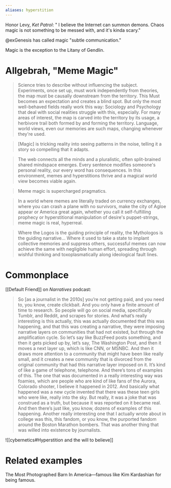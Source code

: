 ```yaml
---
aliases: hyperstition
---
```


Honor Levy, _Ket Patrol_: " I believe the Internet can summon demons. Chaos magic is not something to be messed with, and it's kinda scary."

@exGenesis has called magic "subtle communication."

Magic is the exception to the Litany of Gendlin.

# Allgebrah, "Meme Magic"
> Science tries to describe without influencing the subject. Experiments, once set up, must work independently from theories, the map must be causally downstream from the territory. This Must becomes an expectation and creates a blind spot. But only the most well-behaved fields really work this way: Sociology and Psychology that deal with social realities struggle with this, especially. For many areas of interest, the map is carved into the territory by its usage, a herbivore trail both formed by and forming the territory. Language, world views, even our memories are such maps, changing whenever they're used.

> [Magic] is tricking reality into seeing patterns in the noise, telling it a story so compelling that it adapts.

> The web connects all the minds and a pluralistic, often split-brained shared mindspace emerges. Every sentence modifies someone's personal reality, our every word has consequences. In this environment, memes and hyperstitions thrive and a magical world view becomes viable again.

> Meme magic is supercharged pragmatics.

> In a world where memes are literally traded on currency exchanges, where you can crash a plane with no survivors, make the city of Agloe appear or America great again, whether you call it self-fulfilling prophecy or hyperstitional manipulation of desire's puppet-strings, meme magic is real, hyperreal.

> Where the Logos is the guiding principle of reality, the Mythologos is the guiding narrative... Where it used to take a state to implant collective memories and suppress others, successful memes can now achieve the same with negligible human effort, spreading through wishful thinking and toxoplasmatically along ideological fault lines.

# Commonplace

[[Default Friend]] on _Narratives_ podcast:
 > So [as a journalist in the 2010s] you’re not getting paid, and you need to, you know, create clickbait. And you only have a finite amount of time to research. So people will go on social media, specifically Tumblr, and Reddit, and scrapes for stories. And what’s really interesting is this actually, this was actually documented that this was happening, and that this was creating a narrative, they were imposing narrative layers on communities that had not existed, but through the amplification cycle. So let’s say like BuzzFeed posts something, and then it gets picked up by, let’s say, The Washington Post, and then it moves a next layer up, which is like CNN, or MSNBC. And then it draws more attention to a community that might have been like really small, and it creates a new community that is divorced from the original community that had this narrative layer imposed on it. It’s kind of like a game of telephone, telephone. And there’s tons of examples of this. The one that was documented in a really interesting way was foamies, which are people who are kind of like fans of the Aurora, Colorado shooter, I believe it happened in 2012. And basically what happened was a new cycle invented that there was these teen girls who were like, really into the sky. But really, it was a joke that was construed as a truth, but because it was reported on it became real. And then there’s just like, you know, dozens of examples of this happening. Another really interesting one that I actually wrote about in college was this, this fandom, or you know, the purported fandom around the Boston Marathon bombers. That was another thing that was willed into existence by journalists.

 ![[cybernetics#Hyperstition and the will to believe]]

# Related examples
The Most Photographed Barn In America—famous like Kim Kardashian for being famous.